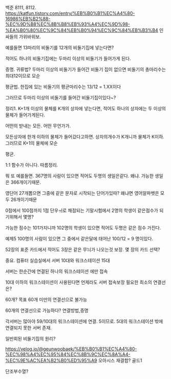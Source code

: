  백준 8111, 8112. 
 https://katfun.tistory.com/entry/%EB%B0%B1%EC%A4%80-16986%EB%B2%88-%EC%9D%B8%EC%8B%B8%EB%93%A4%EC%9D%98-%EA%B0%80%EC%9C%84%EB%B0%94%EC%9C%84%EB%B3%B4
 인싸들의 가위바위보.
 
 

예를들면 13마리의 비둘기를 12개의 비둘기집에 넣는다면?

적어도 하나의 비둘기집에는 두마리 이상의 비둘기가 들어가게 된다.

증명. 귀류법? 두마리 이상의 비둘기가 들어간 비둘기 집이 없으면 비둘기의 총마리수는최대12이므로 모순

평균법. 한집에 있는 비둘기의 평균마리수는 13/12 = 1.XX이다

그러므로 두마리 이상의 비둘기를 들어간 비둘기집이있다~?


정리1. K+1개 이상의 물체를 K개의 상자에 넣는다면, 적어도 하나의 상자에는 두  이상의 물체가 들어가게된다.
 
 어떤의 받내는 모든. 어떤 무언가가.
 
 모든상자에 한개 이하의 물체가 들어갔다고하면. 상자의개수가 K개니까 물체가 K이하. 그러므로 K+1의 물체에 모순
 
 평균.
 
 1:1 함수가 아니다. 따름정리.
 
 뭐 또 예를들면. 367명의 사람이 있으면 적어도 두명의 생일은같다. 왜냐. 가능한 생일은 366개이기때문.
 
 영단어 27개뽑으면 그중에 같은 문자로 시작되는 단어가있따? 왜냐면 영어알파벳은 모두 26개이기때문


0점에서 100점까지 1점 단우ㅟ로 채점되는 기말시험에서 2명의 학생이 같은점수가 되기위해서 몇명?

가능한 점수는 101가지니까 102명의 학생이 있으면 적어도 두명은 같은 점수 가진다.

예제5 100명의 사람이 있으면 그 중에서 같은달에 태어난 100/12 = 9 명이있다.


52장의 표준 카드에서 적어도 3장은 같은 무늬가 나오는것 보장. 몇 장의 카드 선택?



중요.
컴퓨터 실습실에서 서버 10대와 워크스테이션 15대

서버는 한순간에 연결된 하나의 워크스테이션 에만 접속

10대 이하의 워크스테이션이 사용된다면 언제라도 서버 접속보장 필요한 최소의 연결선은?

60개? 목표 60개 미만의 연결선으로 불가능

60개의 연결선으로 가능하다? 연결방법,증명

각서버는 많아야 59/10대의 워크스테이션에 연결. 5이므로. 5대의 워크스테이션 밖에 연결되지 못한 서버 존재.


일반회된 비둘기집의 원리?


https://velog.io/@geunwoobaek/%EB%B0%B1%EC%A4%80-%EC%98%A4%EC%95%84%EC%8B%9C%EC%8A%A4-%EC%9E%AC%EA%B2%B0%ED%95%A9
오아시스 재결합? 골드1




단조부수열?

